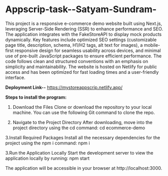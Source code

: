 # Appscrip-task--Satyam-Sundram-
This project is a responsive e-commerce demo website built using Next.js, leveraging Server-Side Rendering (SSR) to enhance performance and SEO. The application integrates with the FakeStoreAPI to display mock products dynamically. Key features include optimized SEO settings (customizable page title, description, schema, H1/H2 tags, alt text for images), a mobile-first responsive design for seamless usability across devices, and minimal use of pre-built JavaScript packages to ensure efficient performance. The code follows clean and structured conventions with an emphasis on simplicity and maintainability. The website is hosted on Netlify for public access and has been optimized for fast loading times and a user-friendly interface.


**Deployment Link--**
https://mystoreappscrip.netlify.app/


**Steps to install the program:**

1. Download the Files
Clone or download the repository to your local machine. You can use the following Git command to clone the repo.

2. Navigate to the Project Directory
After downloading, move into the project directory using the cd command:
cd ecommerce-demo

3.Install Required Packages
Install all the necessary dependencies for the project using the npm i command:
npm i

3.Run the Application Locally
Start the development server to view the application locally by running:
npm start


The application will be accessible in your browser at http://localhost:3000.
